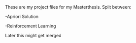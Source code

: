 These are my project files for my Masterthesis.
Split between:

-Apriori Solution

-Reinforcement Learning

Later this might get merged 